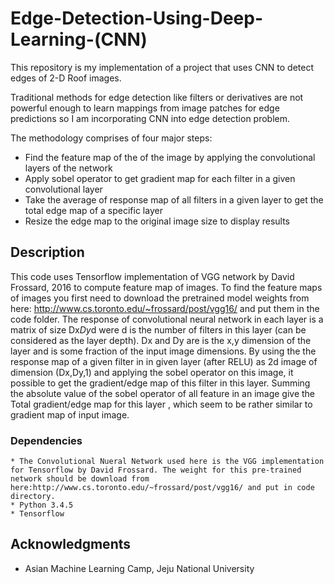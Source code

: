 # Edge-Detection-Using-Deep-Learning-(CNN)

This repository is my implementation of a project that uses CNN to detect edges of 2-D Roof images.

Traditional methods for edge detection like filters or derivatives are not powerful enough to learn mappings from image patches for edge predictions so I am incorporating CNN into edge detection problem.

The methodology comprises of four major steps:
* Find the feature map of the of the image by applying the convolutional layers of the network 
* Apply sobel operator to  get gradient map for each filter in a given convolutional layer
* Take the average of response map of all filters in a given layer to get the total edge map of a specific layer
* Resize the edge map to the original image size to display results

## Description

This code uses Tensorflow implementation of VGG network by David Frossard, 2016 to compute feature map of images. To find the feature maps of images you first need to download the pretrained model weights from here: http://www.cs.toronto.edu/~frossard/post/vgg16/ and put them in the code folder. The response of convolutional neural network in each layer is a matrix of size Dx*Dy*d were d is the number of filters in this layer (can be considered as the layer depth). Dx and Dy are is the x,y dimension of the layer and is some fraction of the input image dimensions. By using the the response map of a given filter in in given layer (after RELU) as 2d image of dimension (Dx,Dy,1) and applying the sobel operator on this image, it possible to get the gradient/edge map of this filter in this layer. Summing the absolute value of the sobel operator of all feature in an image give the Total gradient/edge map for this layer , which seem to be rather similar to gradient map of input image.

### Dependencies 
```
* The Convolutional Nueral Network used here is the VGG implementation for Tensorflow by David Frossard. The weight for this pre-trained network should be download from here:http://www.cs.toronto.edu/~frossard/post/vgg16/ and put in code directory.
* Python 3.4.5 
* Tensorflow
```


## Acknowledgments

* Asian Machine Learning Camp, Jeju National University





